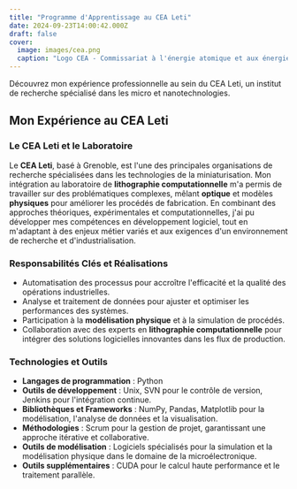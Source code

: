 ```yaml
---
title: "Programme d'Apprentissage au CEA Leti"
date: 2024-09-23T14:00:42.000Z
draft: false
cover:
  image: images/cea.png
  caption: "Logo CEA - Commissariat à l'énergie atomique et aux énergies alternatives"
---
```

Découvrez mon expérience professionnelle au sein du CEA Leti, un institut de recherche spécialisé dans les micro et nanotechnologies.<!--more-->

## Mon Expérience au CEA Leti

### Le CEA Leti et le Laboratoire
Le **CEA Leti**, basé à Grenoble, est l'une des principales organisations de recherche spécialisées dans les technologies de la miniaturisation. Mon intégration au laboratoire de **lithographie computationnelle** m'a permis de travailler sur des problématiques complexes, mêlant **optique** et modèles **physiques** pour améliorer les procédés de fabrication. En combinant des approches théoriques, expérimentales et computationnelles, j'ai pu développer mes compétences en développement logiciel, tout en m'adaptant à des enjeux métier variés et aux exigences d'un environnement de recherche et d'industrialisation.

### Responsabilités Clés et Réalisations
- Automatisation des processus pour accroître l'efficacité et la qualité des opérations industrielles.
- Analyse et traitement de données pour ajuster et optimiser les performances des systèmes.
- Participation à la **modélisation physique** et à la simulation de procédés.
- Collaboration avec des experts en **lithographie computationnelle** pour intégrer des solutions logicielles innovantes dans les flux de production.

### Technologies et Outils
- **Langages de programmation** : Python
- **Outils de développement** : Unix, SVN pour le contrôle de version, Jenkins pour l'intégration continue.
- **Bibliothèques et Frameworks** : NumPy, Pandas, Matplotlib pour la modélisation, l'analyse de données et la visualisation.
- **Méthodologies** : Scrum pour la gestion de projet, garantissant une approche itérative et collaborative.
- **Outils de modélisation** : Logiciels spécialisés pour la simulation et la modélisation physique dans le domaine de la microélectronique.
- **Outils supplémentaires** : CUDA pour le calcul haute performance et le traitement parallèle.
